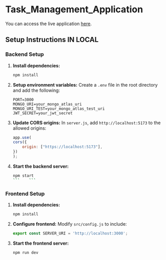 # Task_Management_Application

You can access the live application [here](https://task-management-nine-mu.vercel.app).

## Setup Instructions IN LOCAL

### Backend Setup

1. **Install dependencies:**
    ```bash
    npm install
    ```

2. **Setup environment variables:**
    Create a `.env` file in the root directory and add the following:
    ```
    PORT=3000
    MONGO_URI=your_mongo_atlas_uri
    MONGO_URI_TEST=your_mongo_atlas_test_uri
    JWT_SECRET=your_jwt_secret
    ```
3. **Update CORS origins:**
    In `server.js`, add `http://localhost:5173` to the allowed origins:
    ```javascript
    app.use(
    cors({
        origin: ["https://localhost:5173"],
    })
    );

4. **Start the backend server:**
    ```bash
    npm start
    ```    ```


### Frontend Setup

1. **Install dependencies:**
    ```bash
    npm install
    ```
2. **Configure frontend:**
    Modify `src/config.js` to include:
    ```javascript
    export const SERVER_URI = 'http://localhost:3000';
    ```

3. **Start the frontend server:**
    ```bash
    npm run dev
    ```
